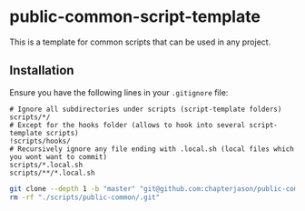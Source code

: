 
# public-common-script-template

This is a template for common scripts that can be used in any project.

## Installation

Ensure you have the following lines in your `.gitignore` file:

```gitignore
# Ignore all subdirectories under scripts (script-template folders)
scripts/*/
# Except for the hooks folder (allows to hook into several script-template scripts)
!scripts/hooks/
# Recursively ignore any file ending with .local.sh (local files which you wont want to commit)
scripts/*.local.sh
scripts/**/*.local.sh
```

```bash
git clone --depth 1 -b "master" "git@github.com:chapterjason/public-common-script-template.git" "scripts/public-common"
rm -rf "./scripts/public-common/.git"
```
